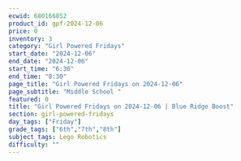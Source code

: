 ```yaml
---
ecwid: 680166852
product_id: gpf-2024-12-06
price: 0
inventory: 3
category: "Girl Powered Fridays"
start_date: "2024-12-06"
end_date: "2024-12-06"
start_time: "6:30"
end_time: "8:30"
page_title: "Girl Powered Fridays on 2024-12-06"
page_subtitle: "Middle School "
featured: 0
title: "Girl Powered Fridays on 2024-12-06 | Blue Ridge Boost"
section: girl-powered-fridays
day_tags: ["Friday"]
grade_tags: ["6th","7th","8th"]
subject_tags: Lego Robotics
difficulty: ""
---
```


